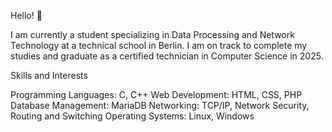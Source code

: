 Hello! 👋

I am currently a student specializing in Data Processing and Network Technology at a technical school in Berlin. I am on track to complete my studies and graduate as a certified technician in Computer Science in 2025.

Skills and Interests

Programming Languages: C, C++
Web Development: HTML, CSS, PHP
Database Management: MariaDB
Networking: TCP/IP, Network Security, Routing and Switching
Operating Systems: Linux, Windows
